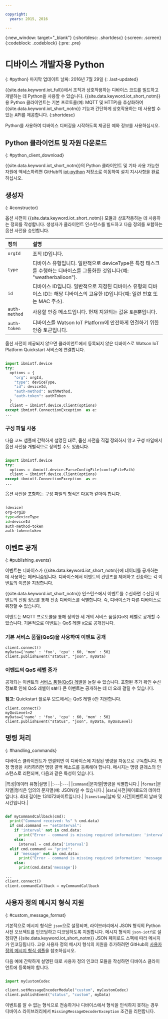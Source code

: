```yaml
---

copyright:
  years: 2015, 2016

---
```


{:new_window: target="_blank"}
{:shortdesc: .shortdesc}
{:screen: .screen}
{:codeblock: .codeblock}
{:pre: .pre}


# 디바이스 개발자용 Python
{: #python}
마지막 업데이트 날짜: 2016년 7월 29일
{: .last-updated}

{{site.data.keyword.iot_full}}에서 조직과 상호작용하는 디바이스 코드를 빌드하고 개발하는 데 Python을 사용할 수 있습니다. {{site.data.keyword.iot_short_notm}}용 Python 클라이언트는 기본 프로토콜(예: MQTT 및 HTTP)을 추상화하여 {{site.data.keyword.iot_short_notm}} 기능과 간단하게 상호작용하는 데 사용할 수 있는 API를 제공합니다.
{:shortdesc}

Python를 사용하여 디바이스 디버깅을 시작하도록 제공된 예와 정보를 사용하십시오.

## Python 클라이언트 및 자원 다운로드
{: #python_client_download}

{{site.data.keyword.iot_short_notm}}의 Python 클라이언트 및 기타 사용 가능한 자원에 액세스하려면 GitHub의 [iot-python](https://github.com/ibm-watson-iot/iot-python) 저장소로 이동하여 설치 지시사항을 완료하십시오.

## 생성자
{: #constructor}

옵션 사전이 {{site.data.keyword.iot_short_notm}} 모듈과 상호작용하는 데 사용하는 정의를 작성합니다. 생성자가 클라이언트 인스턴스를 빌드하고 다음 정의를 포함하는 옵션 사전을 승인합니다.

|정의|설명  |
|:---|:---|
|`orgId`|조직 ID입니다. |
|`type`|디바이스 유형입니다. 일반적으로 deviceType은 특정 태스크를 수행하는 디바이스를 그룹화한 것입니다(예: "weatherballoon").|
|`id`|디바이스 ID입니다. 일반적으로 지정된 디바이스 유형의 디바이스 ID는 해당 디바이스의 고유한 ID입니다(예: 일련 번호 또는 MAC 주소).|
|`auth-method`|사용할 인증 메소드입니다. 현재 지원되는 값은 `토큰`뿐입니다.|
|`auth-token`|디바이스를 Watson IoT Platform에 안전하게 연결하기 위한 인증 토큰입니다.|

옵션 사전이 제공되지 않으면 클라이언트에서 등록되지 않은 디바이스로 Watson IoT Platform Quickstart 서비스에 연결합니다.

```python

import ibmiotf.device
try:
  options = {
    "org": orgId,
    "type": deviceType,
    "id": deviceId,
    "auth-method": authMethod,
    "auth-token": authToken
  }
  client = ibmiotf.device.Client(options)
except ibmiotf.ConnectionException  as e:
...
```

### 구성 파일 사용

다음 코드 샘플에 간략하게 설명된 대로, 옵션 사전을 직접 정의하지 않고 구성 파일에서 옵션 사전을 개별적으로 정의할 수도 있습니다.

```python

import ibmiotf.device
try:
  options = ibmiotf.device.ParseConfigFile(configFilePath)
  client = ibmiotf.device.Client(options)
except ibmiotf.ConnectionException  as e:
...
```

옵션 사전을 포함하는 구성 파일의 형식은 다음과 같아야 합니다.

```python

[device]
org=orgID
type=deviceType
id=deviceId
auth-method=token
auth-token=token

```

## 이벤트 공개
{: #publishing_events}

이벤트는 디바이스가 {{site.data.keyword.iot_short_notm}}에 데이터를 공개하는 데 사용하는 메커니즘입니다. 디바이스에서 이벤트의 컨텐츠를 제어하고 전송하는 각 이벤트의 이름을 지정합니다.

{{site.data.keyword.iot_short_notm}} 인스턴스에서 이벤트를 수신하면 수신된 이벤트의 신임 정보를 통해 전송 디바이스를 식별합니다. 즉, 디바이스가 다른 디바이스로 위장할 수 없습니다.

이벤트는 MQTT 프로토콜을 통해 정의한 세 개의 서비스 품질(QoS) 레벨로 공개할 수 있습니다. 기본적으로 이벤트는 QoS 레벨 `0`으로 공개됩니다.

### 기본 서비스 품질(QoS)을 사용하여 이벤트 공개

```
client.connect()
myData={'name' : 'foo', 'cpu' : 60, 'mem' : 50}
client.publishEvent("status", "json", myData)
```

### 이벤트의 QoS 레벨 증가

공개되는 이벤트의 [서비스 품질(QoS) 레벨](../../reference/mqtt/index.html#qos-levels)을 늘릴 수 있습니다. 포함된 추가 확인 수신 정보로 인해 QoS 레벨이 `0`보다 큰 이벤트는 공개하는 데 더 오래 걸릴 수 있습니다.

**참고:** Quickstart 플로우 모드에서는 QoS 레벨 `0`만 지원합니다.

```
client.connect()
myQosLevel=2
myData={'name' : 'foo', 'cpu' : 60, 'mem' : 50}
client.publishEvent("status", "json", myData, myQosLevel)
```
## 명령 처리
{: #handling_commands}

디바이스 클라이언트가 연결되면 이 디바이스에 지정된 명령을 자동으로 구독합니다. 특정 명령을 처리하려면 명령 콜백 메소드를 등록해야 합니다.
메시지는 명령 클래스의 인스턴스로 리턴되며, 다음과 같은 특성이 있습니다.

|특성|데이터 유형|설명 |
|:---|:---|
|`command`|문자열|명령을 식별합니다.|
|`format`|문자열|형식은 임의의 문자열(예: JSON)일 수 있습니다.|
|`data`|사전|페이로드의 데이터입니다. 최대 길이는 131072바이트입니다.|
|`timestamp`|날짜 및 시간|이벤트의 날짜 및 시간입니다.|


```python

def myCommandCallback(cmd):
  print("Command received: %s" % cmd.data)
  if cmd.command == "setInterval":
    if 'interval' not in cmd.data:
      print("Error - command is missing required information: 'interval'")
    else:
      interval = cmd.data['interval']
  elif cmd.command == "print":
    if 'message' not in cmd.data:
      print("Error - command is missing required information: 'message'")
    else:
      print(cmd.data['message'])

...
client.connect()
client.commandCallback = myCommandCallback
```

## 사용자 정의 메시지 형식 지원
{: #custom_message_format}

기본적으로 메시지 형식은 `json`으로 설정되며, 라이브러리에서 JSON 형식의 Python 사전 오브젝트를 인코딩하고 디코딩하도록 지원합니다. 메시지 형식이 `json-iotf`로 설정되면 {{site.data.keyword.iot_short_notm}} JSON 페이로드 스펙에 따라 메시지가 인코딩됩니다. 고유 사용자 정의 메시지 형식의 지원을 추가하려면 GitHub의 [사용자 정의 메시지 형식 샘플](https://github.com/ibm-watson-iot/iot-python/tree/master/samples/customMessageFormat)을 참조하십시오.

다음 예에 간략하게 설명된 대로 사용자 정의 인코더 모듈을 작성하면 디바이스 클라이언트에 등록해야 합니다.

```python

import myCustomCodec

client.setMessageEncoderModule("custom", myCustomCodec)
client.publishEvent("status", "custom", myData)
```
이벤트를 알 수 없는 형식으로 전송하거나 디바이스에서 형식을 인식하지 못하는 경우 디바이스 라이브러리에서 `MissingMessageDecoderException` 조건을 리턴합니다.
